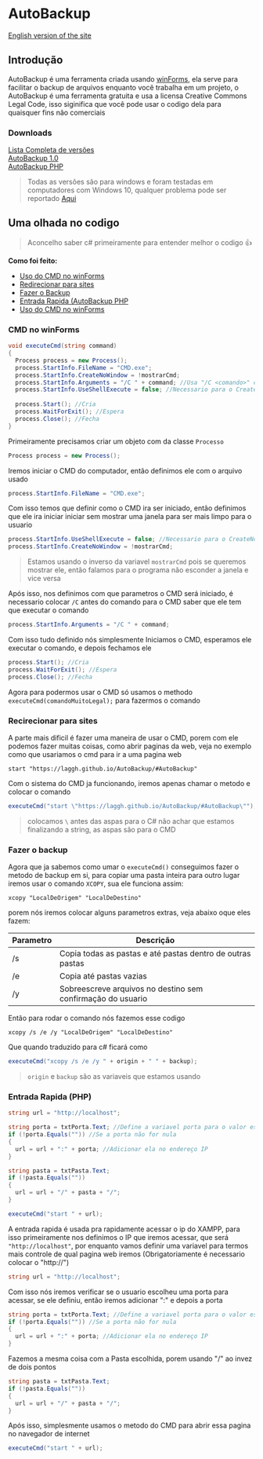 <link href="style.css" rel="stylesheet">

# AutoBackup
[English version of the site](docs/ENGLISH.md)
## Introdução
AutoBackup é uma ferramenta criada usando [winForms](https://www.google.com/search?q=winForms), ela serve para facilitar o backup de arquivos enquanto você trabalha em um projeto, o AutoBackup é uma ferramenta gratuita e usa a licensa Creative Commons Legal Code, isso siginifica que você pode usar o codigo dela para quaisquer fins não comerciais

### Downloads
[Lista Completa de versões](https://github.com/Laggh/AutoBackup/releases) <br>
[AutoBackup 1.0](https://github.com/Laggh/AutoBackup/releases/download/Release/AutoBackupWin.v1.0.exe) <br>
[AutoBackup PHP](https://github.com/Laggh/AutoBackup/releases/download/PHP_edition/AutoBackupPHP.exe)
> Todas as versões são para windows e foram testadas em computadores com Windows 10, qualquer problema pode ser reportado [Aqui](https://github.com/Laggh/AutoBackup/issues)

## Uma olhada no codigo
>Aconcelho saber c# primeiramente para entender melhor o codigo 👍

**Como foi feito:** <br>
- [Uso do CMD no winForms](#cmd-no-winforms)
- [Redirecionar para sites](#recirecionar-para-sites)
- [Fazer o Backup](#fazer-o-backup)
- [Entrada Rapida (AutoBackup PHP](#entrada-rapida-php)
- [Uso do CMD no winForms](pudim.com.br)

### CMD no winForms
```c#
void executeCmd(string command)
{
  Process process = new Process();
  process.StartInfo.FileName = "CMD.exe"; 
  process.StartInfo.CreateNoWindow = !mostrarCmd; 
  process.StartInfo.Arguments = "/C " + command; //Usa "/C <comando>" como parametro de inicialização
  process.StartInfo.UseShellExecute = false; //Necessario para o CreateNoWindow funcionar
  
  process.Start(); //Cria 
  process.WaitForExit(); //Espera
  process.Close(); //Fecha
}
```

Primeiramente precisamos criar um objeto com da classe `Processo`
```c#
Process process = new Process();
```

Iremos iniciar o CMD do computador, então definimos ele com o arquivo usado
```c#
process.StartInfo.FileName = "CMD.exe"; 
```

Com isso temos que definir como o CMD ira ser iniciado, então definimos que ele ira iniciar iniciar sem mostrar uma janela para ser mais limpo para o usuario 
```c#
process.StartInfo.UseShellExecute = false; //Necessario para o CreateNoWindow funcionar
process.StartInfo.CreateNoWindow = !mostrarCmd; 
```
>Estamos usando o inverso da variavel `mostrarCmd` pois se queremos mostrar ele, então falamos para o programa não esconder a janela e vice versa

Após isso, nos definimos com que parametros o CMD será iniciado, é necessario colocar `/C` antes do comando para o CMD saber que ele tem que executar o comando
```c#
process.StartInfo.Arguments = "/C " + command;
```

Com isso tudo definido nós simplesmente Iniciamos o CMD, esperamos ele executar o comando, e depois fechamos ele
```c#
process.Start(); //Cria 
process.WaitForExit(); //Espera
process.Close(); //Fecha
```
Agora para podermos usar o CMD só usamos o methodo `executeCmd(comandoMuitoLegal);` para fazermos o comando 
### Recirecionar para sites
A parte mais dificil é fazer uma maneira de usar o CMD, porem com ele podemos fazer muitas coisas, como abrir paginas da web, veja no exemplo como que usariamos o cmd para ir a uma pagina web
```batchfile
start "https://laggh.github.io/AutoBackup/#AutoBackup"
```

Com o sistema do CMD ja funcionando, iremos apenas chamar o metodo e colocar o comando
```c#
executeCmd("start \"https://laggh.github.io/AutoBackup/#AutoBackup\"");
```
>colocamos `\` antes das aspas para o C# não achar que estamos finalizando a string, as aspas são para o CMD

### Fazer o backup
Agora que ja sabemos como umar o `executeCmd()` conseguimos fazer o metodo de backup em si, para copiar uma pasta inteira para outro lugar iremos usar o comando `XCOPY`, sua ele funciona assim:  
```batchfile
xcopy "LocalDeOrigem" "LocalDeDestino"
```

porem nós iremos colocar alguns parametros extras, veja abaixo oque eles fazem:

| Parametro   | Descrição |
| -  | ----------- |
| /s | Copia todas as pastas e até pastas dentro de outras pastas   |
| /e | Copia até pastas vazias                                      |
| /y | Sobreescreve arquivos no destino sem confirmação do usuario  |

Então para rodar o comando nós fazemos esse codigo

```batchfile
xcopy /s /e /y "LocalDeOrigem" "LocalDeDestino"
```

Que quando traduzido para c# ficará como
```c#
executeCmd("xcopy /s /e /y " + origin + " " + backup);
```
>`origin` e `backup` são as variaveis que estamos usando

### Entrada Rapida (PHP)
```c#
string url = "http://localhost";

string porta = txtPorta.Text; //Define a variavel porta para o valor escolhido pelo usuario
if (!porta.Equals("")) //Se a porta não for nula
{
  url = url + ":" + porta; //Adicionar ela no endereço IP
}

string pasta = txtPasta.Text;
if (!pasta.Equals(""))
{
  url = url + "/" + pasta + "/";
}

executeCmd("start " + url);
```
A entrada rapida é usada pra rapidamente acessar o ip do XAMPP, para isso primeiramente nos definimos o IP que iremos acessar, que será `"http://localhost"`, por enquanto vamos definir uma variavel para termos mais controle de qual pagina web iremos (Obrigatoriamente é necessario colocar o "http://")
```c#
string url = "http://localhost";
```
Com isso nós iremos verificar se o usuario escolheu uma porta para acessar, se ele definiu, então iremos adicionar ":" e depois a porta
```c#
string porta = txtPorta.Text; //Define a variavel porta para o valor escolhido pelo usuario
if (!porta.Equals("")) //Se a porta não for nula
{
  url = url + ":" + porta; //Adicionar ela no endereço IP
}
```
Fazemos a mesma coisa com a Pasta escolhida, porem usando "/" ao invez de dois pontos
```c#
string pasta = txtPasta.Text;
if (!pasta.Equals(""))
{
  url = url + "/" + pasta + "/";
}
```
Após isso, simplesmente usamos o metodo do CMD para abrir essa pagina no navegador de internet
```c#
executeCmd("start " + url);
```
